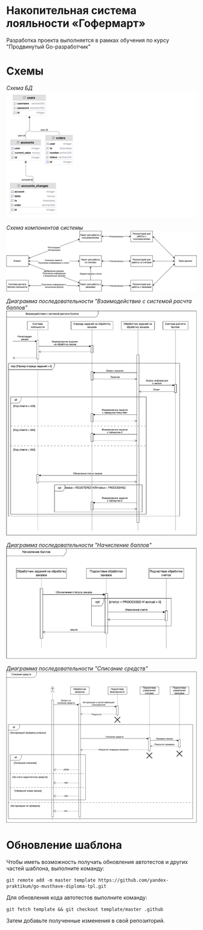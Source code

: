 # Накопительная система лояльности «Гофермарт»
Разработка проекта выполняется в рамках обучения по курсу "Продвинутый Go-разработчик"

# Схемы
*Схема БД*
![Схема базы данных](/docs/loyalty_db.png)

*Схема компонентов системы*
![hld](/docs/hld.png)

*Диаграмма последовательности "Взаимодействие с системой расчта баллов"*
![ds-1](/docs/ds-1.png)

*Диаграмма последовательности "Начисление баллов"*
![ds-2](/docs/ds-2.png)

*Диаграмма последовательности "Списание средств"*
![ds-3](/docs/ds-3.png)

# Обновление шаблона

Чтобы иметь возможность получать обновления автотестов и других частей шаблона, выполните команду:

```
git remote add -m master template https://github.com/yandex-praktikum/go-musthave-diploma-tpl.git
```

Для обновления кода автотестов выполните команду:

```
git fetch template && git checkout template/master .github
```

Затем добавьте полученные изменения в свой репозиторий.
